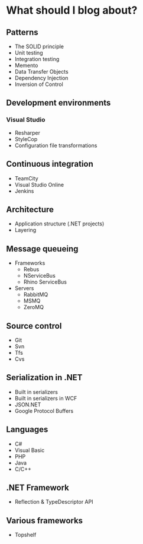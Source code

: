 # What should I blog about?

## Patterns

* The SOLID principle
* Unit testing
* Integration testing
* Memento
* Data Transfer Objects
* Dependency Injection
* Inversion of Control

## Development environments

### Visual Studio

* Resharper
* StyleCop
* Configuration file transformations

## Continuous integration

* TeamCity
* Visual Studio Online
* Jenkins

## Architecture

* Application structure (.NET projects)
* Layering

## Message queueing

* Frameworks
  * Rebus
  * NServiceBus
  * Rhino ServiceBus
* Servers
  * RabbitMQ
  * MSMQ
  * ZeroMQ

## Source control

* Git
* Svn
* Tfs
* Cvs

## Serialization in .NET

* Built in serializers
* Built in serializers in WCF
* JSON.NET
* Google Protocol Buffers

## Languages
* C#
* Visual Basic
* PHP
* Java
* C/C++

## .NET Framework
* Reflection & TypeDescriptor API

## Various frameworks
* Topshelf
